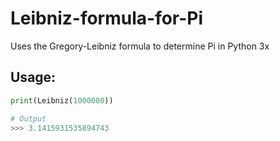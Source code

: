# Leibniz-formula-for-Pi
Uses the Gregory-Leibniz formula to determine Pi in Python 3x
## Usage:
```python
print(Leibniz(1000000))

# Output
>>> 3.1415931535894743
```

